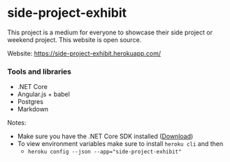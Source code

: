 # side-project-exhibit

This project is a medium for everyone to showcase their side project or weekend project. This website is open source.

Website: https://side-project-exhibit.herokuapp.com/

### Tools and libraries
- .NET Core
- Angular.js + babel
- Postgres
- Markdown

Notes:
- Make sure you have the .NET Core SDK installed ([Download](https://www.microsoft.com/net/learn/get-started))
- To view environment variables make sure to install `heroku cli` and then
  - `heroku config --json --app="side-project-exhibit"`
